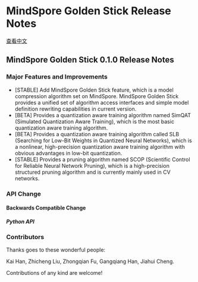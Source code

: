# MindSpore Golden Stick Release Notes

[查看中文](./RELEASE_CN.md)

## MindSpore Golden Stick 0.1.0 Release Notes

### Major Features and Improvements

- [STABLE] Add MindSpore Golden Stick feature, which is a model compression algorithm set on MindSpore. MindSpore Golden Stick provides a unified set of algorithm access interfaces and simple model definition rewriting capabilities in current version.
- [BETA] Provides a quantization aware training algorithm named SimQAT (Simulated Quantization Aware Training), which is the most basic quantization aware training algorithm.
- [BETA] Provides a quantization aware training algorithm called SLB (Searching for Low-Bit Weights in Quantized Neural Networks), which is a nonlinear, high-precision quantization aware training algorithm with obvious advantages in low-bit quantization.
- [STABLE] Provides a pruning algorithm named SCOP (Scientific Control for Reliable Neural Network Pruning), which is a high-precision structured pruning algorithm and is currently mainly used in CV networks.

### API Change

#### Backwards Compatible Change

##### Python API

### Contributors

Thanks goes to these wonderful people:

Kai Han, Zhicheng Liu, Zhongqian Fu, Gangqiang Han, Jiahui Cheng.

Contributions of any kind are welcome!
